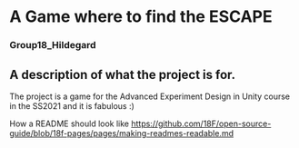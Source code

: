 # A Game where to find the ESCAPE
### Group18_Hildegard

## A description of what the project is for.
The project is a game for the Advanced Experiment Design in Unity course in the SS2021 and it is fabulous :)

How a README should look like
https://github.com/18F/open-source-guide/blob/18f-pages/pages/making-readmes-readable.md